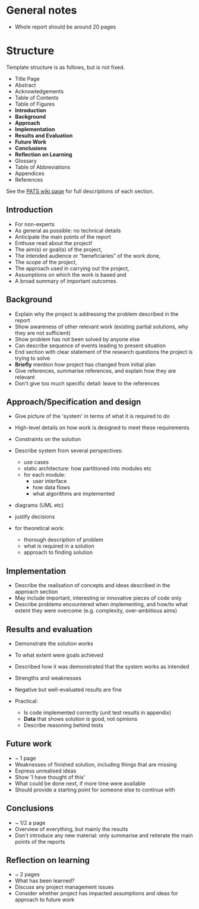 # General notes
* Whole report should be around 20 pages

# Structure

Template structure is as follows, but is not fixed.

* Title Page
* Abstract
* Acknowledgements
* Table of Contents
* Table of Figures
* **Introduction**
* **Background**
* **Approach**
* **Implementation**
* **Results and Evaluation**
* **Future Work**
* **Conclusions**
* **Reflection on Learning**
* Glossary
* Table of Abbreviations
* Appendices
* References

See the [PATS wiki
page](https://pats.cs.cf.ac.uk/wiki/doku.php?id=arranging_material_and_structuring_the_project_report#the_background<Paste>)
for full descriptions of each section.

## Introduction
* For non-experts
* As general as possible: no technical details
* Anticipate the main points of the report
* Enthuse read about the project!
* The aim(s) or goal(s) of the project,
* The intended audience or “beneficiaries” of the work done,
* The scope of the project,
* The approach used in carrying out the project,
* Assumptions on which the work is based and
* A broad summary of important outcomes.

## Background
* Explain why the project is addressing the problem described in the report
* Show awareness of other relevant work (existing partial solutions, why they
  are not sufficient)
* Show problem has not been solved by anyone else
* Can describe sequence of events leading to present situation
* End section with clear statement of the research questions the project is
  trying to solve
* **Briefly** mention how project has changed from initial plan
* Give references, summarise references, and explain how they are relevant
* Don't give too much specific detail: leave to the references

## Approach/Specification and design

* Give picture of the 'system' in terms of what it is required to do
* High-level details on how work is designed to meet these requirements
* Constraints on the solution
* Describe system from several perspectives:
  * use cases
  * static architecture: how partitioned into modules etc
  * for each module:
    * user interface
    * how data flows
    * what algorithms are implemented
* diagrams (UML etc)
* justify decisions

* for theoretical work:
  * thorough description of problem
  * what is required in a solution
  * approach to finding solution

## Implementation

* Describe the realisation of concepts and ideas described in the approach
  section
* May include important, interesting or innovative pieces of code only
* Describe problems encountered when implementing, and how/to what extent they
  were overcome (e.g. complexity, over-ambitious aims)

## Results and evaluation

* Demonstrate the solution works
* To what extent were goals achieved
* Described how it was demonstrated that the system works as intended
* Strengths and weaknesses
* Negative but well-evaluated results are fine

* Practical:
  * Is code implemented correctly (unit test results in appendix)
  * **Data** that shows solution is good, not opinions
  * Describe reasoning behind tests

## Future work

* ~ 1 page
* Weaknesses of finished solution, including things that are missing
* Express unrealised ideas
* Show 'I have thought of this'
* What could be done next, if more time were available
* Should provide a starting point for someone else to continue with

## Conclusions

* ~ 1/2 a page
* Overview of everything, but mainly the results
* Don't introduce any new material: only summarise and reiterate the main
  points of the reports

## Reflection on learning

* ~ 2 pages
* What has been learned?
* Discuss any project management issues
* Consider whether project has impacted assumptions and ideas for approach to
  future work
